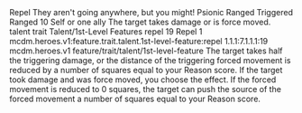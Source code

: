<ability>
  <name>Repel</name>
  <flavor>They aren&apos;t going anywhere, but you might!</flavor>
  <keywords>
    <keyword>Psionic</keyword>
    <keyword>Ranged</keyword>
  </keywords>
  <type>Triggered</type>
  <distance>Ranged 10</distance>
  <target>Self or one ally</target>
  <trigger>The target takes damage or is force moved.</trigger>
  <metadata>
    <class>talent</class>
    <feature_type>trait</feature_type>
    <file_dpath>Talent/1st-Level Features</file_dpath>
    <item_id>repel</item_id>
    <item_index>19</item_index>
    <item_name>Repel</item_name>
    <level>1</level>
    <scc>mcdm.heroes.v1:feature.trait.talent.1st-level-feature:repel</scc>
    <scdc>1.1.1:7.1.1.1:19</scdc>
    <source>mcdm.heroes.v1</source>
    <type>feature/trait/talent/1st-level-feature</type>
  </metadata>
  <effects>
    <effect type="mundane">The target takes half the triggering damage, or the distance of the triggering forced movement is reduced by a number of squares equal to your Reason score. If the target took damage and was force moved, you choose the effect. If the forced movement is reduced to 0 squares, the target can push the source of the forced movement a number of squares equal to your Reason score.</effect>
  </effects>
</ability>
